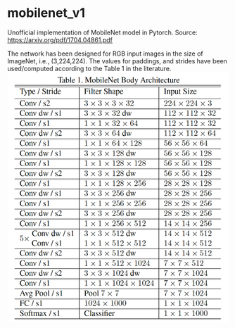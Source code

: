 # mobilenet_v1
Unofficial implementation of MobileNet model in Pytorch.
Source: https://arxiv.org/pdf/1704.04861.pdf

<p> The network has been designed for RGB input images in the size of ImageNet, i.e., (3,224,224). The values for paddings, and strides have been used/computed according to the Table 1 in the literature.
<img src="MobileNet architecture-Table 1.png" alt="MobileNet Architecture">
</p>
